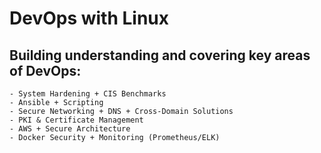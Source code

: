 # DevOps with Linux 

## Building understanding and covering key areas of DevOps:
    - System Hardening + CIS Benchmarks
    - Ansible + Scripting
    - Secure Networking + DNS + Cross-Domain Solutions
    - PKI & Certificate Management
    - AWS + Secure Architecture
    - Docker Security + Monitoring (Prometheus/ELK)